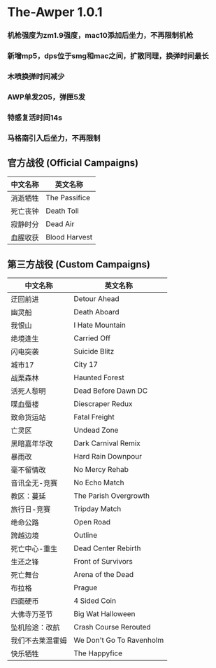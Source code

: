# The-Awper 1.0.1
### 机枪强度为zm1.9强度，mac10添加后坐力，不再限制机枪
### 新增mp5，dps位于smg和mac之间，扩散同理，换弹时间最长
### 木喷换弹时间减少
### AWP单发205，弹匣5发
### 特感复活时间14s
### 马格南引入后坐力，不再限制

## 官方战役 (Official Campaigns)

| 中文名称       | 英文名称          |
|---------------|------------------|
| 消逝牺牲       | The Passifice    |
| 死亡丧钟       | Death Toll       |
| 寂静时分       | Dead Air         |
| 血腥收获       | Blood Harvest    |

## 第三方战役 (Custom Campaigns)

| 中文名称           | 英文名称                |
|-------------------|-----------------------|
| 迂回前进           | Detour Ahead          |
| 幽灵船             | Death Aboard          |
| 我恨山             | I Hate Mountain       |
| 绝境逢生           | Carried Off           |
| 闪电突袭           | Suicide Blitz         |
| 城市17             | City 17               |
| 战栗森林           | Haunted Forest        |
| 活死人黎明         | Dead Before Dawn DC   |
| 喋血蜃楼           | Diescraper Redux      |
| 致命货运站         | Fatal Freight         |
| 亡灵区             | Undead Zone           |
| 黑暗嘉年华改       | Dark Carnival Remix   |
| 暴雨改             | Hard Rain Downpour    |
| 毫不留情改         | No Mercy Rehab        |
| 音讯全无-竞赛      | No Echo Match         |
| 教区：蔓延         | The Parish Overgrowth |
| 旅行日-竞赛        | Tripday Match         |
| 绝命公路           | Open Road             |
| 跨越边境           | Outline               |
| 死亡中心-重生      | Dead Center Rebirth   |
| 生还之锋           | Front of Survivors    |
| 死亡舞台           | Arena of the Dead     |
| 布拉格             | Prague                |
| 四面硬币           | 4 Sided Coin          |
| 大佛寺万圣节       | Big Wat Halloween     |
| 坠机险途：改航     | Crash Course Rerouted |
| 我们不去莱温霍姆   | We Don't Go To Ravenholm  |
| 快乐牺牲           | The Happyfice         |
